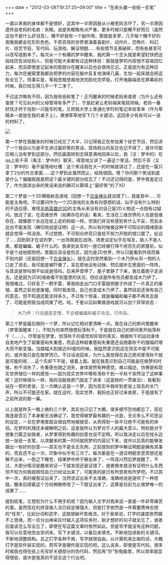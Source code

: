 +++
date = "2012-03-08T19:37:25+09:00"
title = "在床头置一张纸一支笔"
+++

一直以来我的身体都不是很好，这其中一半原因是从小被老妈冻坏了，另一半原因遗传自老妈的毛病：失眠。说是失眠略有点严重，更多时候只是睡不好而已（虽然这也不是什么好消息）。睡不好就有一个副作用，那就是多梦。几乎每个睡不好的夜晚我都会在形形色色、千奇百怪的世界里演着喜剧片、动作片、恐怖片、科幻片、综艺节目、写代码、玩游戏、解证明题……有些情节支离破碎，而有些甚至可以改写成剧本了。每次从一个有趣的梦中醒来，我的第一个念头就是希望赶快把这段经历告诉给别人，但是可能大家都有过这种体验：那就是梦的内容很不容易回忆起来，而且即使是记起来的那部分在醒来以后也会很快忘记。正是因为有这种压力，每次在被窝里我都会把梦的内容在脑中反复地演绎几遍，生怕一起床就会把这些全忘了。但事实是，等我悠哉悠哉地洗完脸吃完早饭，打开电脑端坐在屏幕前的时候，我已经忘得几乎一干二净了。

不过这次略有不同，因为我有纸和笔了！正巧醒来的时候老妈来查房（为什么还有查房？可见杭州的父母管得有多严了），于是赶紧让老妈端来笔砚伺候。老妈一番好找才终于找到一只能写的笔，又把我大学上普通化学时的笔记本给拿来（作为草稿本一直放在我的桌子上）。潦潦草草地写下几个关键词，这回多少有些可以一说的材料了。

<!--more-->

![](/images/20120308/lucky_dream.png)

第一个梦在我醒来的时候已经忘了大半，只记得我正在参加某个综艺节目，然后讲了一个我自以为是平生讲过最好笑的笑话，现场观众的反应也记不得了，或许可能压根儿没有梦到这部分。然后画面转到志得意满地回来以后，我（注：梦中的）在qq上和千茶（再注：梦中的）聊天，得意地又讲了一遍这个笑话，然后千茶（又注：梦中的）毫不留情地吐槽：这个笑话我在大一的时候就讲过了，还是在一篇只拿了2分的作文里面……这个梦到此戛然而止，结局很囧。嗯？你问那个笑话到底是什么？偏偏我就是把这个最关键的部分给忘了！不过还记得的是，梦中我鉴定过了，作为我讲出来的笑话来说的确可以算得上"最好笑"的了XD

第二个梦是一个2D横板射击游戏（回想一下[合金弹头](http://zh.wikipedia.org/wiki/%E5%90%88%E9%87%91%E5%BD%88%E9%A0%AD)就没错了），我是其中……可能是主角吧。不过要问作为一个2D游戏的主角有何感想的话，似乎没有什么特别的不适应感，难怪[半熟英雄对3D](http://ja.wikipedia.org/wiki/%E5%8D%8A%E7%86%9F%E8%8B%B1%E9%9B%84#.E5.8D.8A.E7.86.9F.E8.8B.B1.E9.9B.84_.E5.AF.BE_3D.EF.BC.88.E7.AC.AC3.E4.BD.9C.EF.BC.89)的主角从来没有对自己是2D人物这一点抱有过疑问。放远了说，在高维世界（如果存在的话）看来，生活在三维世界的人也是低维存在，就像那个永远在纸上走的蚂蚁一样。但我们并没有感到有什么不妥，而且永远也不能发现（确切地说是证明）这一点，所以有时候被这种不可知论的情绪感染就会觉得一阵沮丧。不过想想，不可知论终究只是给不努力开脱的借口罢了。扯远了……回到刚才在说的梦，一出场我就在战场，场景设定似乎在埃及，敌人不是人类，都是蝙蝠、蝎子什么的。我来到友军的一座已经被打得千疮百孔的房屋前，似乎是个战地医院吧。里面应该全是伤员，因为是2D世界，所以只能看到外观而看不到内部（还是回想一下[合金弹头](http://zh.wikipedia.org/wiki/%E5%90%88%E9%87%91%E5%BD%88%E9%A0%AD)）。就在这时突然看到一个木乃伊从另一侧的入口走了进去，我可能是被吓傻了，呆在原地没有动弹，然后就听见里面的一阵阵，与其说是惨叫倒不如说是怪叫。后来声音停了，屋子里静了下来，我壮着胆子走进去。还是因为2D的缘故看不到屋里的状况，但应该是所有伤员都变成木乃伊了。我很难过，只好丢了一颗手雷，等我刚走出门口手雷就把屋子炸成了一片真正的废墟，虽然之前也是废墟。同时我发现，自己也变成木乃伊了，虽然目前还保有自己的意志，但不知道还能坚持多久。不过有个惊喜，就是蝙蝠和蝎子都不再攻击我了，可能是把我当成同类了吧。哈，于是以后如果做游戏就可以加个异常状态：


> 木乃伊：行动速度变慢，不会被蝙蝠和蝎子攻击。可传染。


第三个梦是最后做的一个梦，所以记忆相对更清晰一点。我在自己的房间里醒来（梦里面醒来！），不知为何突然很想玩荡秋千，于是就在自己的房间里开始荡秋千（……）。尽管是在梦里，但荡秋千的感觉却异常的真实，根据秋千的运动身体自发地产生了超重感和失重感，而且这种超重感和失重感还会随着秋千的摆幅的增大而不断变强。当摆幅大到接近90度的时候，我猛然意识到这在现实中是不可能的，或许我只是在做梦而已。不过话说回来，为什么我觉得在自己房间里荡秋千就是可能的呢……这个先却下不提，接着上面。就在我意识到自己可能是在做梦的时候，秋千消失了，失重感也随之消失，身体突然有种感觉，难以描述，仿佛是和现实世界错位一样的感觉——因为现实世界中哪有荡秋千到一半秋千突然没了这种事呢！这时候镜头一转，我妈没敲我房门就走了进来（这是她的一贯做法），我看到站在一旁的老爸，又一次确认这是一个梦，因为现实中我听到老爸上班去的关门声，所以不可能还在家。就在这时，现实世界，我妈也正好过来查房，于是就有了之前所说的那一幕。

以上就是昨天一晚上做的三个梦，其实也只记了大概，很多细节恐怕都忘了，现在我连是否忘了本身都无法确证了。我觉得做梦最有趣的一点是，无论多么不可思议的设定，一旦在梦境里就会很自然地被接受，从而得到一些平日绝不可能有的体验。在梦的机理还未被解明之前，这是我所认为梦对于人的最大意义。特别是对于想象力匮乏如我者，从梦里得到有趣的创意也说不定啊。所以我决定以后在枕头边放一张纸一支笔，以求醒来的第一时间就把梦的内容记下来，或许以后真的能够发掘出一些好的创意——其实也不是全无先例，之前提到的梦中解证明题是确有其事的，而且还不止一次，印象中似乎有三次了。每次都是在一道证明题苦思冥想还是解不出来，一怒之下睡觉，结果梦中终于解出来了，一阵高兴然后梦就醒了。不过，大部分情况是醒来验证一下就发现还是证错了，或者根本就没有证明什么东西但不知为何我就相信自己已经证出来了，可能真的是日有所思夜有所梦吧。不过其中一次，真的被我证出来了，当然说证出来不太准确，准确地说是提供了一种思路，醒来后顺着这个方向稍微修改了一下就证出来了。这算是目前为止做梦唯一的成果了……

提到纸笔，又想到为什么不用手机呢？因为输入文字对我来说一直是一件非常痛苦的事。虽然现在的拼音输入法已经足够强大，但是打字依然是一件需要费神去想的"任务"，比如分词和选字，这就很破坏思维流。对于我来说，打字的速度依然跟不上思绪，而一旦分出神来应付输入这项任务时，刚才想好的句子就全忘了，或者后面该怎么写全忘了，即使在写这篇文章时依然如此。但是写字就没有这种问题，我可以任意地空出空间来，写下关键词，以备后来填充，不断地加进新的关键词，不断地调整结构。总之打字各种不爽，写字就很自由。以计算机来比喻的话，大概打字是软件层实现的，而写字是硬件层实现的吧。这么说来，即使是写代码，很多时候我也得在纸上先写好关键部分的伪代码，然后再"抄"到电脑里，所以效率就显得很低，或许是我真的不适合这个行业吧。
